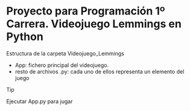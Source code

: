 # Proyecto para Programación 1º Carrera. Videojuego Lemmings en Python
Estructura de la carpeta Videojuego_Lemmings
- App: fichero principal del videojuego.
- resto de archivos .py: cada uno de ellos representa un elemento del juego 
> [!TIP]
> Ejecutar App.py para jugar